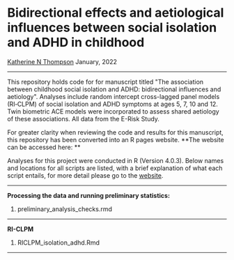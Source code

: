 # Bidirectional effects and aetiological influences between social isolation and ADHD in childhood
[Katherine N Thompson](https://twitter.com/KTNThompson)
January, 2022

***

This repository holds code for for manuscript titled "The association between childhood social isolation and ADHD: bidirectional influences and aetiology". Analyses include random intercept cross-lagged panel models (RI‐CLPM) of social isolation and ADHD symptoms at ages 5, 7, 10 and 12. Twin biometric ACE models were incorporated to assess shared aetiology of these associations. All data from the E-Risk Study. 

For greater clarity when reviewing the code and results for this manuscript, this repository has been converted into an R pages website. **The website can be accessed here: ** 

Analyses for this project were conducted in R (Version 4.0.3). Below names and locations for all  scripts are listed, with a brief explanation of what each script entails, for more detail please go to the [website](https://knthompson26.github.io/Childhood-social-isolation-trajectories_GMM/index.html). 

***

**Processing the data and running preliminary statistics:**

1. preliminary_analysis_checks.rmd


***

**RI-CLPM** 

1. RICLPM_isolation_adhd.Rmd
                
***
